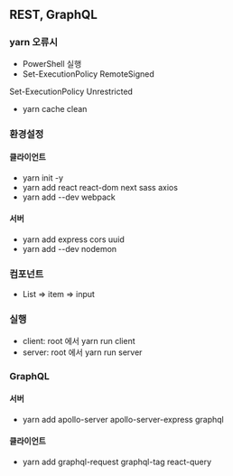 ## REST, GraphQL
### yarn 오류시

- PowerShell 실행
- Set-ExecutionPolicy RemoteSigned
<!-- 또는 -->
Set-ExecutionPolicy Unrestricted

- yarn cache clean

### 환경설정 
#### 클라이언트

- yarn init -y
- yarn add react react-dom next sass axios
- yarn add --dev webpack

#### 서버

- yarn add express cors uuid
- yarn add --dev nodemon

### 컴포넌트
- List => item => input

### 실행
- client: root 에서 yarn run client
- server: root 에서 yarn run server

### GraphQL 
#### 서버
- yarn add apollo-server apollo-server-express graphql

#### 클라이언트
- yarn add graphql-request graphql-tag react-query 